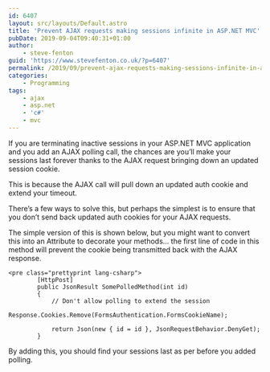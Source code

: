 ```yaml
---
id: 6407
layout: src/layouts/Default.astro
title: 'Prevent AJAX requests making sessions infinite in ASP.NET MVC'
pubDate: 2019-09-04T09:40:31+01:00
author:
    - steve-fenton
guid: 'https://www.stevefenton.co.uk/?p=6407'
permalink: /2019/09/prevent-ajax-requests-making-sessions-infinite-in-asp-net-mvc/
categories:
    - Programming
tags:
    - ajax
    - asp.net
    - 'c#'
    - mvc
---
```


If you are terminating inactive sessions in your ASP.NET MVC application and you add an AJAX polling call, the chances are you’ll make your sessions last forever thanks to the AJAX request bringing down an updated session cookie.

This is because the AJAX call will pull down an updated auth cookie and extend your timeout.

There’s a few ways to solve this, but perhaps the simplest is to ensure that you don’t send back updated auth cookies for your AJAX requests.

The simple version of this is shown below, but you might want to convert this into an Attribute to decorate your methods… the first line of code in this method will prevent the cookie being transmitted back with the AJAX response.

```
<pre class="prettyprint lang-csharp">
        [HttpPost]
        public JsonResult SomePolledMethod(int id)
        {
            // Don't allow polling to extend the session
            Response.Cookies.Remove(FormsAuthentication.FormsCookieName);

            return Json(new { id = id }, JsonRequestBehavior.DenyGet);
        }
```

By adding this, you should find your sessions last as per before you added polling.